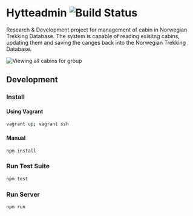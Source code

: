Hytteadmin ![Build Status](https://drone.io/github.com/Turistforeningen/hytteadmin/status.png)
==========================

Research & Development project for management of cabin in Norwegian Trekking
Database. The system is capable of reading exisitng cabins, updating them and
saving the canges back into the Norwegian Trekking Database.

![Viewing all cabins for
group](https://raw.github.com/Turistforeningen/hytteadmin/master/static/images/promo.png)

## Development

### Install

#### Using Vagrant

```bash
vagrant up; vagrant ssh
```

#### Manual

```bash
npm install
```

### Run Test Suite

```bash
npm test
```

### Run Server

```bash
npm run
```

